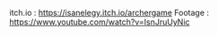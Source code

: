 itch.io : https://isanelegy.itch.io/archergame
Footage : https://www.youtube.com/watch?v=IsnJruUyNic